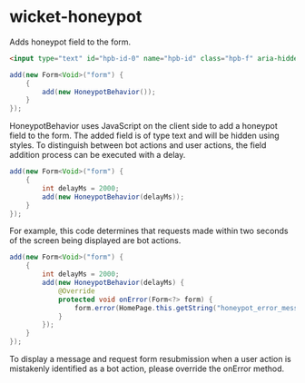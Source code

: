 # wicket-honeypot
Adds honeypot field to the form.

```html
<input type="text" id="hpb-id-0" name="hpb-id" class="hpb-f" aria-hidden="true" tabindex="-1" autocomplete="one-time-code" style="visibility: hidden; position: fixed; z-index: 0; bottom: 0px; left: 0px; width: 0px; margin: 0px 0px 0px -10em;">
```



```java
add(new Form<Void>("form") {
    {
        add(new HoneypotBehavior());
    }
});
```

HoneypotBehavior uses JavaScript on the client side to add a honeypot field to the form. The added field is of type text and will be hidden using styles.
To distinguish between bot actions and user actions, the field addition process can be executed with a delay.

```java
add(new Form<Void>("form") {
    {
        int delayMs = 2000;
        add(new HoneypotBehavior(delayMs));
    }
});
```

For example, this code determines that requests made within two seconds of the screen being displayed are bot actions.


```java
add(new Form<Void>("form") {
    {
        int delayMs = 2000;
        add(new HoneypotBehavior(delayMs) {
            @Override
            protected void onError(Form<?> form) {
                form.error(HomePage.this.getString("honeypot_error_message")); // TODO your prop key
            }
        });
    }
});
```


To display a message and request form resubmission when a user action is mistakenly identified as a bot action, please override the onError method.